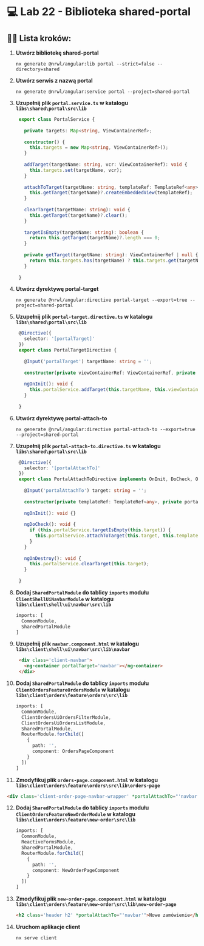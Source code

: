 # 💻 Lab 22 - Biblioteka shared-portal

## 🏋️‍♀️ Lista kroków:

1. **Utwórz bibliotekę shared-portal**

    ```shell
    nx generate @nrwl/angular:lib portal --strict=false --directory=shared
    ```

2. **Utwórz serwis z nazwą portal**

   ```shell
   nx generate @nrwl/angular:service portal --project=shared-portal
   ```

3. **Uzupełnij plik `portal.service.ts` w katalogu `libs\shared\portal\src\lib`**

   ```typescript
    export class PortalService {
    
      private targets: Map<string, ViewContainerRef>;
    
      constructor() {
        this.targets = new Map<string, ViewContainerRef>();
      }
    
      addTarget(targetName: string, vcr: ViewContainerRef): void {
        this.targets.set(targetName, vcr);
      }
    
      attachToTarget(targetName: string, templateRef: TemplateRef<any>): void {
        this.getTarget(targetName)?.createEmbeddedView(templateRef);
      }
    
      clearTarget(targetName: string): void {
        this.getTarget(targetName)?.clear();
      }
    
      targetIsEmpty(targetName: string): boolean {
        return this.getTarget(targetName)?.length === 0;
      }
    
      private getTarget(targetName: string): ViewContainerRef | null {
        return this.targets.has(targetName) ? this.targets.get(targetName) : null;
      }
    
    }
   ```

4. **Utwórz dyrektywę portal-target**

   ```shell
   nx generate @nrwl/angular:directive portal-target --export=true --project=shared-portal
   ```

5. **Uzupełnij plik `portal-target.directive.ts` w katalogu `libs\shared\portal\src\lib`**

   ```typescript
    @Directive({
      selector: '[portalTarget]'
    })
    export class PortalTargetDirective {
    
      @Input('portalTarget') targetName: string = '';
    
      constructor(private viewContainerRef: ViewContainerRef, private portalService: PortalService) { }
    
      ngOnInit(): void {
        this.portalService.addTarget(this.targetName, this.viewContainerRef);
      }
    
    }   
   ```

6. **Utwórz dyrektywę portal-attach-to**

   ```shell
   nx generate @nrwl/angular:directive portal-attach-to --export=true --project=shared-portal
   ```

7. **Uzupełnij plik `portal-attach-to.directive.ts` w katalogu `libs\shared\portal\src\lib`**

   ```typescript
    @Directive({
      selector: '[portalAttachTo]'
    })
    export class PortalAttachToDirective implements OnInit, DoCheck, OnDestroy {
    
      @Input('portalAttachTo') target: string = '';
    
      constructor(private templateRef: TemplateRef<any>, private portalService: PortalService) { }
    
      ngOnInit(): void {}
    
      ngDoCheck(): void {
        if (this.portalService.targetIsEmpty(this.target)) {
          this.portalService.attachToTarget(this.target, this.templateRef);
        }
      }
    
      ngOnDestroy(): void {
        this.portalService.clearTarget(this.target);
      }
    
    }
   ```

8. **Dodaj `SharedPortalModule` do tablicy `imports` modułu `ClientShellUiNavbarModule` w katalogu `libs\client\shell\ui\navbar\src\lib`**

    ```typescript
    imports: [
      CommonModule,
      SharedPortalModule
    ]
    ```

9. **Uzupełnij plik `navbar.component.html` w katalogu `libs\client\shell\ui\navbar\src\lib\navbar`**

   ```html
    <div class='client-navbar'>
      <ng-container portalTarget='navbar'></ng-container>
    </div>
   ```

10. **Dodaj `SharedPortalModule` do tablicy `imports` modułu `ClientOrdersFeatureOrdersModule` w katalogu `libs\client\orders\feature\orders\src\lib`**

    ```typescript
    imports: [
      CommonModule,
      ClientOrdersUiOrdersFilterModule,
      ClientOrdersUiOrdersListModule,
      SharedPortalModule,
      RouterModule.forChild([
        {
          path: '',
          component: OrdersPageComponent
        }
      ])
    ]
    ```

11. **Zmodyfikuj plik `orders-page.component.html` w katalogu `libs\client\orders\feature\orders\src\lib\orders-page`**

   ```html
   <div class='client-order-page-navbar-wrapper' *portalAttachTo="'navbar'">
   ```

12. **Dodaj `SharedPortalModule` do tablicy `imports` modułu `ClientOrdersFeatureNewOrderModule` w katalogu `libs\client\orders\feature\new-order\src\lib`**

    ```typescript
    imports: [
      CommonModule,
      ReactiveFormsModule,
      SharedPortalModule,
      RouterModule.forChild([
        {
          path: '',
          component: NewOrderPageComponent
        }
      ])
    ]
    ```

13. **Zmodyfikuj plik `new-order-page.component.html` w katalogu `libs\client\orders\feature\new-order\src\lib\new-order-page`**

    ```html
    <h2 class='header h2' *portalAttachTo="'navbar'">Nowe zamówienie</h2>
    ```

14. **Uruchom aplikacje client**

    ```shell
    nx serve client
    ```
